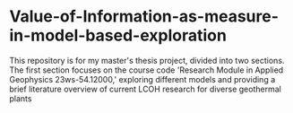 # Value-of-Information-as-measure-in-model-based-exploration
This repository is for my master's thesis project, divided into two sections. The first section focuses on the course code 'Research Module in Applied Geophysics 23ws-54.12000,' exploring different models and providing a brief literature overview of current LCOH research for diverse geothermal plants
